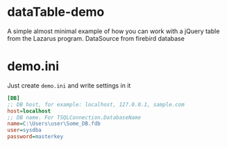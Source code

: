 # dataTable-demo
A simple almost minimal example of how you can work with a jQuery table from the Lazarus program. DataSource from firebird database

# demo.ini
Just create `demo.ini` and write settings in it
```ini
[DB]
;; DB host, for example: localhost, 127.0.0.1, sample.com
host=localhost
;; DB name. For TSQLConnection.DatabaseName
name=C:\Users\user\Some_DB.fdb
user=sysdba
password=masterkey
```
